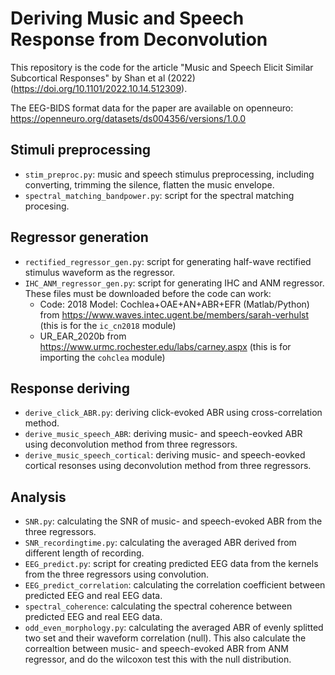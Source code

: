 # Deriving Music and Speech Response from Deconvolution
This repository is the code for the article "Music and Speech Elicit Similar Subcortical Responses" by Shan et al (2022) (https://doi.org/10.1101/2022.10.14.512309).

The EEG-BIDS format data for the paper are available on openneuro: https://openneuro.org/datasets/ds004356/versions/1.0.0

## Stimuli preprocessing
- `stim_preproc.py`: music and speech stimulus preprocessing, including converting, trimming the silence, flatten the music envelope.
- `spectral_matching_bandpower.py`: script for the spectral matching procesing.
## Regressor generation
- `rectified_regressor_gen.py`: script for generating half-wave rectified stimulus waveform as the regressor.
- `IHC_ANM_regressor_gen.py`: script for generating IHC and ANM regressor. These files must be downloaded before the code can work: 
    - Code: 2018 Model: Cochlea+OAE+AN+ABR+EFR (Matlab/Python) from https://www.waves.intec.ugent.be/members/sarah-verhulst (this is for the `ic_cn2018` module) 
    - UR_EAR_2020b from https://www.urmc.rochester.edu/labs/carney.aspx (this is for importing the `cohclea` module)
## Response deriving
- `derive_click_ABR.py`: deriving click-evoked ABR using cross-correlation method.
- `derive_music_speech_ABR`: deriving music- and speech-eovked ABR using deconvolution method from three regressors.
- `derive_music_speech_cortical`: deriving music- and speech-eovked cortical resonses using deconvolution method from three regressors.
## Analysis
- `SNR.py`: calculating the SNR of music- and speech-evoked ABR from the three regressors.
- `SNR_recordingtime.py`: calculating the averaged ABR derived from different length of recording.
- `EEG_predict.py`: script for creating predicted EEG data from the kernels from the three regressors using convolution.
- `EEG_predict_correlation`: calculating the correlation coefficient between predicted EEG and real EEG data.
- `spectral_coherence`: calculating the spectral coherence between predicted EEG and real EEG data.
- `odd_even_morphology.py`: calculating the averaged ABR of evenly splitted two set and their waveform correlation (null). This also calculate the correaltion between music- and speech-evoked ABR from ANM regressor, and do the wilcoxon test this with the null distribution.